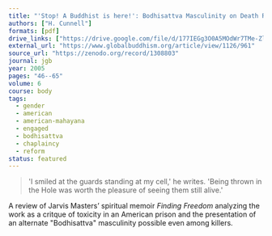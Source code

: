 ```yaml
---
title: "'Stop! A Buddhist is here!': Bodhisattva Masculinity on Death Row"
authors: ["H. Cunnell"]
formats: [pdf]
drive_links: ["https://drive.google.com/file/d/177IEGg3O0A5MOdWr7TMe-ZlLNM1mPrI3/view?usp=drivesdk"]
external_url: "https://www.globalbuddhism.org/article/view/1126/961"
source_url: "https://zenodo.org/record/1308803"
journal: jgb
year: 2005
pages: "46--65"
volume: 6
course: body
tags:
  - gender
  - american
  - american-mahayana
  - engaged
  - bodhisattva
  - chaplaincy
  - reform
status: featured
---
```


>  'I smiled at the guards standing at my cell,' he writes. 'Being thrown in the Hole was worth the pleasure of seeing them still alive.'

A review of Jarvis Masters’ spiritual memoir *Finding Freedom* analyzing the work as a critque of toxicity in an American prison and the presentation of an alternate "Bodhisattva" masculinity possible even among killers.
